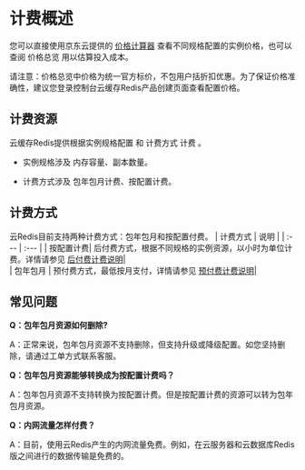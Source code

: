 # 计费概述

您可以直接使用京东云提供的   [价格计算器](https://www.jdcloud.com/cn/calculator/calHost)  查看不同规格配置的实例价格，也可以查阅 价格总览  用以估算投入成本。

请注意：价格总览中价格为统一官方标价，不包用户括折扣优惠。为了保证价格准确性，建议您登录控制台云缓存Redis产品创建页面查看配置价格。

## 计费资源
云缓存Redis提供根据实例规格配置 和 计费方式 计费 。

- 实例规格涉及 内存容量、副本数量。

- 计费方式涉及 包年包月计费、按配置计费。


## 计费方式
云Redis目前支持两种计费方式：包年包月和按配置付费。
|  计费方式 |  说明  |
| :--- | :---  |
|  按配置计费|  	后付费方式，根据不同规格的实例资源，以小时为单位计费。详情请参见 [后付费计费说明](https://docs.jdcloud.com/cn/billing/postpay)|  
|  包年包月	|  预付费方式，最低按月支付，详情请参见  [预付费计费说明](https://docs.jdcloud.com/cn/billing/prepay)|  


## 常见问题

**Q：包年包月资源如何删除?**

A：正常来说，包年包月资源不支持删除，但支持升级或降级配置。如您坚持删除，请通过工单方式联系客服。

**Q：包年包月资源能够转换成为按配置计费吗？**

A：包年包月资源不支持转换为按配置计费。但是按配置计费的资源可以转为包年包月资源。

**Q：内网流量怎样付费？**

A：目前，使用云Redis产生的内网流量免费。例如，在云服务器和云数据库Redis版之间进行的数据传输是免费的。




